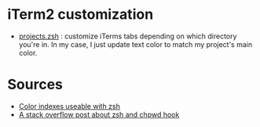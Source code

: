 # iTerm2 customization
* [projects.zsh](projects.zsh) : customize iTerms tabs depending on which directory you're in. In my case, I just update text color to match my project's main color.


# Sources
* [Color indexes useable with zsh](https://en.wikipedia.org/wiki/ANSI_escape_code)
* [A stack overflow post about zsh and chpwd hook](https://stackoverflow.com/questions/38308585/linux-shell-bash-zsh-change-background-color-when-under-specific-directory)
